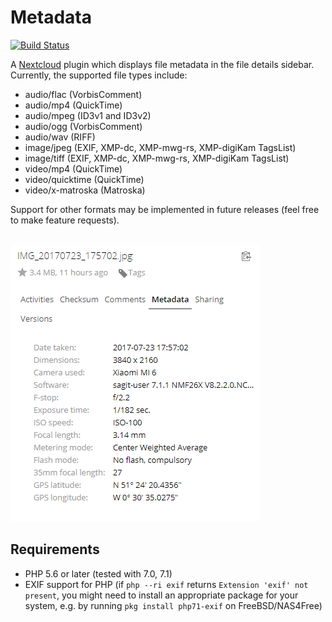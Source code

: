 # Metadata
[![Build Status](https://travis-ci.org/gino0631/nextcloud-metadata.svg?branch=master)](https://travis-ci.org/gino0631/nextcloud-metadata)

A [Nextcloud](https://nextcloud.com/) plugin which displays file metadata in the file details sidebar. Currently, the supported file types include:
- audio/flac (VorbisComment)
- audio/mp4 (QuickTime)
- audio/mpeg (ID3v1 and ID3v2)
- audio/ogg (VorbisComment)
- audio/wav (RIFF)
- image/jpeg (EXIF, XMP-dc, XMP-mwg-rs, XMP-digiKam TagsList)
- image/tiff (EXIF, XMP-dc, XMP-mwg-rs, XMP-digiKam TagsList)
- video/mp4 (QuickTime)
- video/quicktime (QuickTime)
- video/x-matroska (Matroska)

Support for other formats may be implemented in future releases (feel free to make feature requests).

<br><kbd><img src="screenshots/jpg-metadata.png?raw=true"></kbd>

## Requirements
* PHP 5.6 or later (tested with 7.0, 7.1)
* EXIF support for PHP (if `php --ri exif` returns `Extension 'exif' not present`, you might need to install an appropriate package for your system, e.g. by running `pkg install php71-exif` on FreeBSD/NAS4Free)

